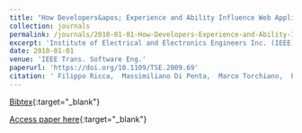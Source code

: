 ```yaml
---
title: "How Developers&apos; Experience and Ability Influence Web Application Comprehension Tasks Supported by UML Stereotypes: A Series of Four Experiments"
collection: journals
permalink: /journals/2010-01-01-How-Developers-Experience-and-Ability-Influence-Web-Application-Comprehension-Tasks-Supported-by-UML-Stereotypes-A-Series-of-Four-Experiments
excerpt: 'Institute of Electrical and Electronics Engineers Inc. (IEEE), Los Alamitos, CA, USA, Scopus ID: 2-s2.0-76749090561, Cited by: 58'
date: 2010-01-01
venue: 'IEEE Trans. Software Eng.'
paperurl: 'https://doi.org/10.1109/TSE.2009.69'
citation: ' Filippo Ricca,  Massimiliano Di Penta,  Marco Torchiano,  Paolo Tonella,  Mariano Ceccato, &quot;How Developers&amp;apos; Experience and Ability Influence Web Application Comprehension Tasks Supported by UML Stereotypes: A Series of Four Experiments.&quot; IEEE Trans. Software Eng., 2010.'
---
```

[Bibtex](https://dblp.org/rec/bib/journals/tse/RiccaPTTC10){:target="_blank"}

[Access paper here](https://doi.org/10.1109/TSE.2009.69){:target="_blank"}
